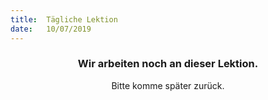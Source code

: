 ```yaml
---
title:  Tägliche Lektion
date:   10/07/2019
---
```


### <center>Wir arbeiten noch an dieser Lektion.</center>
<center>Bitte komme später zurück.</center>